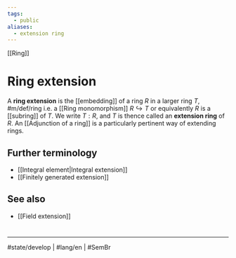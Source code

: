 ```yaml
---
tags:
  - public
aliases:
  - extension ring
---
```

[[Ring]]
# Ring extension

A **ring extension** is the [[embedding]] of a ring $R$ in a larger ring $T$, #m/def/ring 
i.e. a [[Ring monomorphism]] $R \hookrightarrow T$ or equivalently $R$ is a [[subring]] of $T$.
We write $T : R$, and $T$ is thence called an **extension ring** of $R$.
An [[Adjunction of a ring]] is a particularly pertinent way of extending rings. 

## Further terminology

- [[Integral element|Integral extension]]
- [[Finitely generated extension]]

## See also

- [[Field extension]]

#
---
#state/develop | #lang/en | #SemBr
